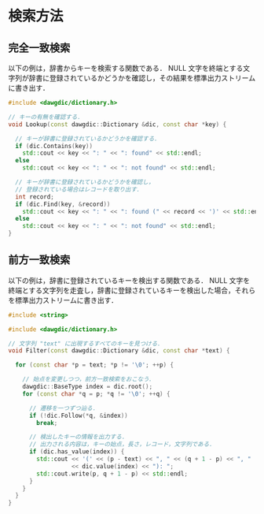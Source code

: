 <!-- #summary 辞書検索の方法． -->

# 検索方法

## 完全一致検索

以下の例は，辞書からキーを検索する関数である．
NULL 文字を終端とする文字列が辞書に登録されているかどうかを確認し，その結果を標準出力ストリームに書き出す．

```cpp
#include <dawgdic/dictionary.h>

// キーの有無を確認する．
void Lookup(const dawgdic::Dictionary &dic, const char *key) {

  // キーが辞書に登録されているかどうかを確認する．
  if (dic.Contains(key))
    std::cout << key << ": " << ": found" << std::endl;
  else
    std::cout << key << ": " << ": not found" << std::endl;

  // キーが辞書に登録されているかどうかを確認し，
  // 登録されている場合はレコードを取り出す．
  int record;
  if (dic.Find(key, &record))
    std::cout << key << ": " << ": found (" << record << ')' << std::endl;
  else
    std::cout << key << ": " << ": not found" << std::endl;
}
```

## 前方一致検索

以下の例は，辞書に登録されているキーを検出する関数である．
NULL 文字を終端とする文字列を走査し，辞書に登録されているキーを検出した場合，それらを標準出力ストリームに書き出す．

```cpp
#include <string>

#include <dawgdic/dictionary.h>

// 文字列 "text" に出現するすべてのキーを見つける．
void Filter(const dawgdic::Dictionary &dic, const char *text) {

  for (const char *p = text; *p != '\0'; ++p) {

    // 始点を変更しつつ，前方一致検索をおこなう．
    dawgdic::BaseType index = dic.root();
    for (const char *q = p; *q != '\0'; ++q) {

      // 遷移を一つずつ辿る．
      if (!dic.Follow(*q, &index))
        break;

      // 検出したキーの情報を出力する．
      // 出力される内容は，キーの始点，長さ，レコード，文字列である．
      if (dic.has_value(index)) {
        std::cout << '(' << (p - text) << ", " << (q + 1 - p) << ", "
                  << dic.value(index) << "): ";
        std::cout.write(p, q + 1 - p) << std::endl;
      }
    }
  }
}
```
